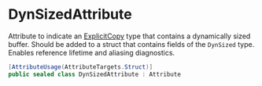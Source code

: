 # DynSizedAttribute

Attribute to indicate an [ExplicitCopy](T.ExplicitCopyAttribute.g.md) type
that contains a dynamically sized buffer.
Should be added to a struct that contains fields of the `DynSized` type.
Enables reference lifetime and aliasing diagnostics.

```csharp
[AttributeUsage(AttributeTargets.Struct)]
public sealed class DynSizedAttribute : Attribute
```
